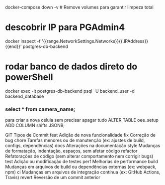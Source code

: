 docker-compose down -v  # Remove volumes para garantir limpeza total




# descobrir IP para PGAdmin4
docker inspect -f '{{range.NetworkSettings.Networks}}{{.IPAddress}}{{end}}' postgres-db-backend


# rodar banco de dados direto do powerShell
docker exec -it postgres-db-backend psql -U backend_user -d backend_database
### select * from camera_name;





para criar a nova célula sem precisar apagar tudo
ALTER TABLE oee_setup
ADD COLUMN shifts JSONB;














GIT Tipos de Commit
feat	    Adição de nova funcionalidade
fix	        Correção de bug
chore	    Tarefas menores ou de manutenção (ex: ajustes de build, configs, dependências)
docs	    Alterações na documentação
style	    Mudanças de formatação, indentação, espaços, sem afetar código
refactor	Refatorações de código (sem alterar comportamento nem corrigir bugs)
test	    Adição ou modificação de testes
perf	    Melhorias de performance
build	    Mudanças em arquivos de build ou dependências externas (ex: webpack, npm)
ci	        Mudanças em arquivos de integração contínua (ex: GitHub Actions, Travis)
revert	    Reversão de um commit anterior
